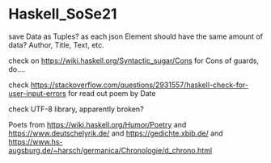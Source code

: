 # Haskell_SoSe21
 
save Data as Tuples? as each json Element should have the same amount of data? Author, Title, Text, etc.

check on https://wiki.haskell.org/Syntactic_sugar/Cons for Cons of guards, do....

check https://stackoverflow.com/questions/2931557/haskell-check-for-user-input-errors for read out poem by Date

check UTF-8 library, apparently broken?

Poets from https://wiki.haskell.org/Humor/Poetry
and https://www.deutschelyrik.de/
and https://gedichte.xbib.de/
and https://www.hs-augsburg.de/~harsch/germanica/Chronologie/d_chrono.html